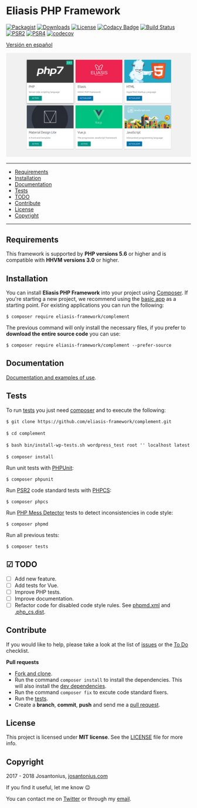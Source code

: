 # Eliasis PHP Framework

[![Packagist](https://img.shields.io/packagist/v/eliasis-framework/complement.svg)](https://packagist.org/packages/eliasis-framework/complement) [![Downloads](https://img.shields.io/packagist/dt/eliasis-framework/complement.svg)](https://github.com/eliasis-framework/complement) [![License](https://img.shields.io/packagist/l/eliasis-framework/complement.svg)](https://github.com/eliasis-framework/complement/blob/master/LICENSE) [![Codacy Badge](https://api.codacy.com/project/badge/Grade/3ccc95bd114a451bb4fc2ef1884b0a66)](https://www.codacy.com/app/Josantonius/complement?utm_source=github.com&amp;utm_medium=referral&amp;utm_content=eliasis-framework/complement&amp;utm_campaign=Badge_Grade) [![Build Status](https://travis-ci.org/eliasis-framework/complement.svg?branch=master)](https://travis-ci.org/eliasis-framework/complement) [![PSR2](https://img.shields.io/badge/PSR-2-1abc9c.svg)](http://www.php-fig.org/psr/psr-2/) [![PSR4](https://img.shields.io/badge/PSR-4-9b59b6.svg)](http://www.php-fig.org/psr/psr-4/) [![codecov](https://codecov.io/gh/eliasis-framework/complement/branch/master/graph/badge.svg)](https://codecov.io/gh/eliasis-framework/complement)

[Versión en español](README-ES.md)

![image](resources/eliasis-complement.png)

---

- [Requirements](#requirements)
- [Installation](#installation)
- [Documentation](#documentation)
- [Tests](#tests)
- [TODO](#-todo)
- [Contribute](#contribute)
- [License](#license)
- [Copyright](#copyright)

---

## Requirements

This framework is supported by **PHP versions 5.6** or higher and is compatible with **HHVM versions 3.0** or higher.

## Installation

You can install **Eliasis PHP Framework** into your project using [Composer](http://getcomposer.org/download/). If you're starting a new project, we
recommend using the [basic app](https://github.com/eliasis-framework/app) as
a starting point. For existing applications you can run the following:

    $ composer require eliasis-framework/complement

The previous command will only install the necessary files, if you prefer to **download the entire source code** you can use:

    $ composer require eliasis-framework/complement --prefer-source

## Documentation

[Documentation and examples of use](https://eliasis-framework.github.io/complement/v1.1.1/lang/en/).

## Tests 

To run [tests](tests) you just need [composer](http://getcomposer.org/download/) and to execute the following:

    $ git clone https://github.com/eliasis-framework/complement.git
    
    $ cd complement

    $ bash bin/install-wp-tests.sh wordpress_test root '' localhost latest

    $ composer install

Run unit tests with [PHPUnit](https://phpunit.de/):

    $ composer phpunit

Run [PSR2](http://www.php-fig.org/psr/psr-2/) code standard tests with [PHPCS](https://github.com/squizlabs/PHP_CodeSniffer):

    $ composer phpcs

Run [PHP Mess Detector](https://phpmd.org/) tests to detect inconsistencies in code style:

    $ composer phpmd

Run all previous tests:

    $ composer tests

## ☑ TODO

- [ ] Add new feature.
- [ ] Add tests for Vue.
- [ ] Improve PHP tests.
- [ ] Improve documentation.
- [ ] Refactor code for disabled code style rules. See [phpmd.xml](phpmd.xml) and [.php_cs.dist](.php_cs.dist).

## Contribute

If you would like to help, please take a look at the list of
[issues](https://github.com/eliasis-framework/complement/issues) or the [To Do](#-todo) checklist.

**Pull requests**

* [Fork and clone](https://help.github.com/articles/fork-a-repo).
* Run the command `composer install` to install the dependencies.
  This will also install the [dev dependencies](https://getcomposer.org/doc/03-cli.md#install).
* Run the command `composer fix` to excute code standard fixers.
* Run the [tests](#tests).
* Create a **branch**, **commit**, **push** and send me a
  [pull request](https://help.github.com/articles/using-pull-requests).

## License

This project is licensed under **MIT license**. See the [LICENSE](LICENSE) file for more info.

## Copyright

2017 - 2018 Josantonius, [josantonius.com](https://josantonius.com/)

If you find it useful, let me know :wink:

You can contact me on [Twitter](https://twitter.com/Josantonius) or through my [email](mailto:hello@josantonius.com).